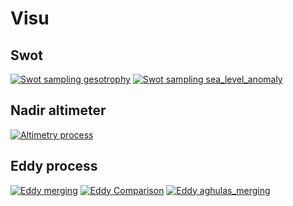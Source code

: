 # Visu

## Swot
[![Swot sampling gesotrophy](http://img.youtube.com/vi/xDT2U7WJ53k/0.jpg)](https://www.youtube.com/watch?v=xDT2U7WJ53k "Swat sampling +/- 5.5 days (146 tracks)")
[![Swot sampling sea_level_anomaly](http://img.youtube.com/vi/4GrIqFjs6QY/0.jpg)](https://www.youtube.com/watch?v=4GrIqFjs6QY "Swat sampling +/- 5.5 days (146 tracks)")


## Nadir altimeter
[![Altimetry process](http://img.youtube.com/vi/BYODDf6bEAQ/0.jpg)](http://www.youtube.com/watch?v=BYODDf6bEAQ "Altimetry process, from radar measure to eddies and current")

## Eddy process
[![Eddy merging](http://img.youtube.com/vi/UTlK0-gYldQ/0.jpg)](http://www.youtube.com/watch?v=UTlK0-gYldQ "Two eddies in merging process near australia")
[![Eddy Comparison](http://img.youtube.com/vi/4Vs3ZJNMViw/0.jpg)](https://www.youtube.com/watch?v=4Vs3ZJNMViw "Two differents detection and tracking process near australia")
[![Eddy aghulas_merging](http://img.youtube.com/vi/bghLjktpENM/0.jpg)](https://www.youtube.com/watch?v=bghLjktpENM "Agulhas ring waterfall merging 2015/2016")
